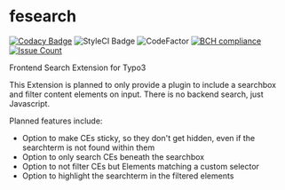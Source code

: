 # fesearch

[![Codacy Badge](https://api.codacy.com/project/badge/Grade/e31b887e45dc4aeca882ae1997854fcc)](https://www.codacy.com/app/hofbauer.alexander/fesearch?utm_source=github.com&utm_medium=referral&utm_content=derhofbauer/fesearch&utm_campaign=badger)
![StyleCI Badge](https://styleci.io/repos/96573705/shield)
![CodeFactor](https://www.codefactor.io/repository/github/derhofbauer/fesearch/badge)
[![BCH compliance](https://bettercodehub.com/edge/badge/derhofbauer/fesearch?branch=master)](https://bettercodehub.com/)
[![Issue Count](https://codeclimate.com/github/derhofbauer/fesearch/badges/issue_count.svg)](https://codeclimate.com/github/derhofbauer/fesearch)

Frontend Search Extension for Typo3

This Extension is planned to only provide a plugin to include a searchbox and filter content elements on input. There is no backend search, just Javascript.

Planned features include:
* Option to make CEs sticky, so they don't get hidden, even if the searchterm is not found within them
* Option to only search CEs beneath the searchbox
* Option to not filter CEs but Elements matching a custom selector
* Option to highlight the searchterm in the filtered elements
